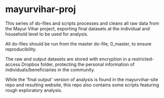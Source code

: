 # mayurvihar-proj

This series of do-files and scripts processes and cleans all raw data from the Mayur Vihar project, exporting final datasets at the individual and household level to be used for analysis.

All do-files should be run from the master do-file, 0_master, to ensure reproducibility.

The raw and output datasets are stored with encryption in a restricted-access Dropbox folder, protecting the personal information of individuals/beneficiaries in the community.  

While the 'final output' version of analysis is found in the mayurvihar-site repo and resulting website, this repo also contains some scripts featuring rough exploratory analysis.
